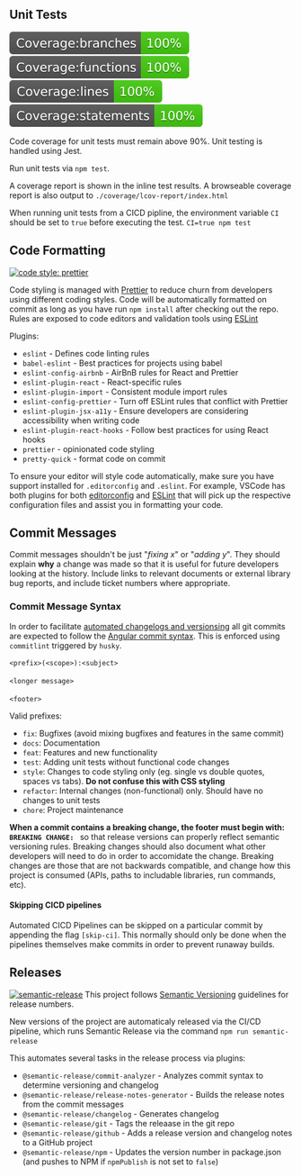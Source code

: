 ## Unit Tests
![Branch Code Coverage](./coverage/badge-branches.svg)
![Functions Code Coverage](./coverage/badge-functions.svg)
![Lines Code Coverage](./coverage/badge-lines.svg)
![Statements Code Coverage](./coverage/badge-statements.svg)

Code coverage for unit tests must remain above 90%. Unit testing is handled using Jest.

Run unit tests via `npm test`.

A coverage report is shown in the inline test results. A browseable coverage report is also output to `./coverage/lcov-report/index.html`

When running unit tests from a CICD pipline, the environment variable `CI` should be set to `true` before executing the test.
`CI=true npm test`

## Code Formatting
[![code style: prettier](https://img.shields.io/badge/code_style-prettier-ff69b4.svg?style=flat-square)](https://github.com/prettier/prettier)

Code styling is managed with [Prettier](https://github.com/prettier/prettier) to reduce churn from developers using different coding styles. Code will be automatically formatted on commit as long as you have run `npm install` after checking out the repo. Rules are exposed to code editors and validation tools using [ESLint](https://www.npmjs.com/package/eslint)

Plugins:
* `eslint` - Defines code linting rules
* `babel-eslint` - Best practices for projects using babel
* `eslint-config-airbnb` - AirBnB rules for React and Prettier
* `eslint-plugin-react` - React-specific rules
* `eslint-plugin-import` - Consistent module import rules
* `eslint-config-prettier` - Turn off ESLint rules that conflict with Prettier
* `eslint-plugin-jsx-a11y` - Ensure developers are considering accessibility when writing code
* `eslint-plugin-react-hooks` - Follow best practices for using React hooks
* `prettier` - opinionated code styling
* `pretty-quick` - format code on commit

To ensure your editor will style code automatically, make sure you have support installed for `.editorconfig` and `.eslint`. For example, VSCode has both plugins for both [editorconfig](https://marketplace.visualstudio.com/items?itemName=EditorConfig.EditorConfig) and [ESLint](https://marketplace.visualstudio.com/items?itemName=dbaeumer.vscode-eslint) that will pick up the respective configuration files and assist you in formatting your code.

## Commit Messages
Commit messages shouldn't be just "*fixing x*" or "*adding y*". They should explain **why** a change was made so that it is useful for future developers looking at the history. Include links to relevant documents or external library bug reports, and include ticket numbers where appropriate.

### Commit Message Syntax
In order to facilitate [automated changelogs and versionsing](#releases) all git commits are expected to follow the [Angular commit syntax](https://gist.github.com/stephenparish/9941e89d80e2bc58a153). This is enforced using `commitlint` triggered by `husky`.

```
<prefix>(<scope>):<subject>

<longer message>

<footer>
```

Valid prefixes:
* `fix`: Bugfixes (avoid mixing bugfixes and features in the same commit)
* `docs`: Documentation
* `feat`: Features and new functionality
* `test`: Adding unit tests without functional code changes
* `style`: Changes to code styling only (eg. single vs double quotes, spaces vs tabs). **Do not confuse this with CSS styling**
* `refactor`: Internal changes (non-functional) only. Should have no changes to unit tests
* `chore`: Project maintenance

**When a commit contains a breaking change, the footer must begin with: `BREAKING CHANGE: `** so that release versions can properly reflect semantic versioning rules.  Breaking changes should also document what other developers will need to do in order to accomidate the change. Breaking changes are those that are not backwards compatible, and change how this project is consumed (APIs, paths to includable libraries, run commands, etc).

#### Skipping CICD pipelines
Automated CICD Pipelines can be skipped on a particular commit by appending the flag `[skip-ci]`. This normally should only be done when the pipelines themselves make commits in order to prevent runaway builds.


## Releases
[![semantic-release](https://img.shields.io/badge/%20%20%F0%9F%93%A6%F0%9F%9A%80-semantic--release-e10079.svg)](https://github.com/semantic-release/semantic-release)
This project follows [Semantic Versioning](https://docs.npmjs.com/about-semantic-versioning) guidelines for release numbers.

New versions of the project are automaticaly released via the CI/CD pipeline, which runs Semantic Release via the command `npm run semantic-release`

This automates several tasks in the release process via plugins:
* `@semantic-release/commit-analyzer` - Analyzes commit syntax to determine versioning and changelog
* `@semantic-release/release-notes-generator` - Builds the release notes from the commit messages
* `@semantic-release/changelog` - Generates changelog
* `@semantic-release/git` - Tags the releaase in the git repo
* `@semantic-release/github` - Adds a release version and changelog notes to a GitHub project
* `@semantic-release/npm` - Updates the version number in package.json (and pushes to NPM if `npmPublish` is not set to `false`)


